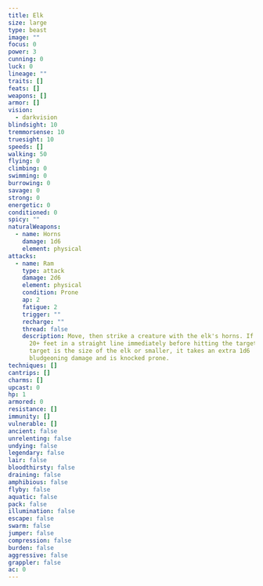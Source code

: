 ```yaml
---
title: Elk
size: large
type: beast
image: ""
focus: 0
power: 3
cunning: 0
luck: 0
lineage: ""
traits: []
feats: []
weapons: []
armor: []
vision:
  - darkvision
blindsight: 10
tremmorsense: 10
truesight: 10
speeds: []
walking: 50
flying: 0
climbing: 0
swimming: 0
burrowing: 0
savage: 0
strong: 0
energetic: 0
conditioned: 0
spicy: ""
naturalWeapons:
  - name: Horns
    damage: 1d6
    element: physical
attacks:
  - name: Ram
    type: attack
    damage: 2d6
    element: physical
    condition: Prone
    ap: 2
    fatigue: 2
    trigger: ""
    recharge: ""
    thread: false
    description: Move, then strike a creature with the elk's horns. If the elk moved
      20+ feet in a straight line immediately before hitting the target and the
      target is the size of the elk or smaller, it takes an extra 1d6
      bludgeoning damage and is knocked prone.
techniques: []
cantrips: []
charms: []
upcast: 0
hp: 1
armored: 0
resistance: []
immunity: []
vulnerable: []
ancient: false
unrelenting: false
undying: false
legendary: false
lair: false
bloodthirsty: false
draining: false
amphibious: false
flyby: false
aquatic: false
pack: false
illumination: false
escape: false
swarm: false
jumper: false
compression: false
burden: false
aggressive: false
grappler: false
ac: 0
---
```


